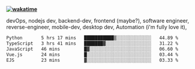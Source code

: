 **[![wakatime](https://wakatime.com/badge/user/87646243-158a-4241-a3cb-668e1fa2dbb8.svg)](https://wakatime.com/@87646243-158a-4241-a3cb-668e1fa2dbb8?style=plastic)**


devOps, nodejs dev, backend-dev, frontend (maybe?), software engineer, reverse-engineer, mobile-dev, desktop dev, Automation (i'm fully love it), 

<!--START_SECTION:waka-->

```txt
Python       5 hrs 17 mins   ███████████▒░░░░░░░░░░░░░   44.89 %
TypeScript   3 hrs 41 mins   ███████▓░░░░░░░░░░░░░░░░░   31.22 %
JavaScript   46 mins         █▓░░░░░░░░░░░░░░░░░░░░░░░   06.60 %
Vue.js       24 mins         █░░░░░░░░░░░░░░░░░░░░░░░░   03.44 %
EJS          23 mins         ▓░░░░░░░░░░░░░░░░░░░░░░░░   03.33 %
```

<!--END_SECTION:waka-->
